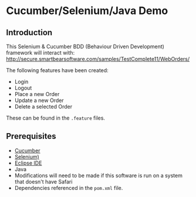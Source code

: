 # Cucumber/Selenium/Java Demo

## Introduction

This Selenium & Cucumber BDD (Behaviour Driven Development) framework will interact with: http://secure.smartbearsoftware.com/samples/TestComplete11/WebOrders/

The following features have been created:
- Login
- Logout
- Place a new Order
- Update a new Order
- Delete a selected Order

These can be found in the `.feature` files.

## Prerequisites
- [Cucumber](https://cucumber.io)
- [Selenium)](ttps://www.seleniumhq.org)
- [Eclipse IDE](https://www.eclipse.org)
- Java
- Modifications will need to be made if this software is run on a system that doesn't have Safari
- Dependencies referenced in the `pom.xml` file.
